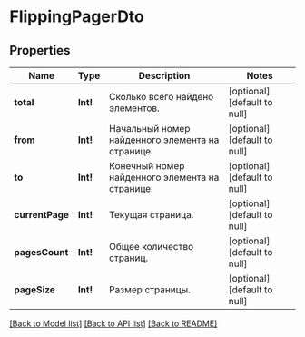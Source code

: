 # FlippingPagerDto

## Properties
Name | Type | Description | Notes
------------ | ------------- | ------------- | -------------
**total** | **Int!** | Сколько всего найдено элементов. | [optional] [default to null]
**from** | **Int!** | Начальный номер найденного элемента на странице. | [optional] [default to null]
**to** | **Int!** | Конечный номер найденного элемента на странице. | [optional] [default to null]
**currentPage** | **Int!** | Текущая страница. | [optional] [default to null]
**pagesCount** | **Int!** | Общее количество страниц. | [optional] [default to null]
**pageSize** | **Int!** | Размер страницы. | [optional] [default to null]

[[Back to Model list]](../README.md#documentation-for-models) [[Back to API list]](../README.md#documentation-for-api-endpoints) [[Back to README]](../README.md)



